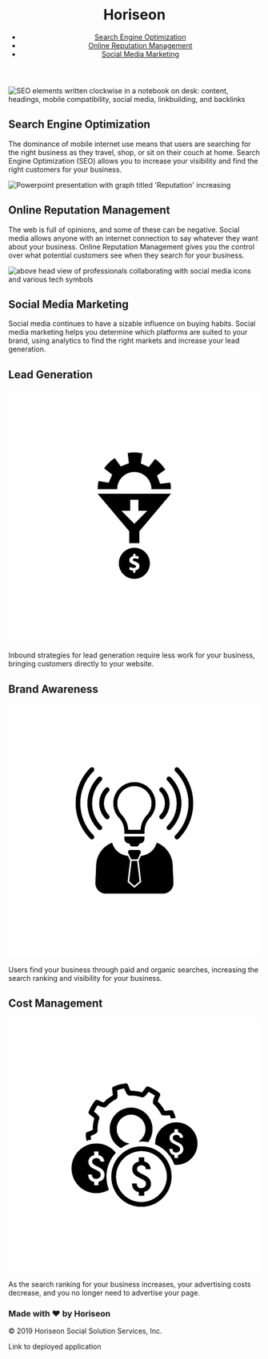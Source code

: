 <!DOCTYPE html>
<html lang="en-us">

<head>
    <meta charset="UTF-8" />
    <link rel="stylesheet" href="./assets/css/style.css">
    <title>Horiseon Social Media & SEO Marketing Agency</title>
</head>

<body>
    <!--Header-->
    <header>
        <h1>Hori<span class="seo">seo</span>n</h1>
        <nav>
            <ul>
                <li>
                    <a href="#search-engine-optimization">Search Engine Optimization</a>
                </li>
                <li>
                    <a href="#online-reputation-management">Online Reputation Management</a>
                </li>
                <li>
                    <a href="#social-media-marketing">Social Media Marketing</a>
                </li>
            </ul>
        </nav>
    </header>
    <!--Hero/Banner-->
    <div class="hero" alt="Background-image-professionals-working">
    </div>
    <!--marketing-services-section-->
    <section class="marketing-services-content">
        <div id="search-engine-optimization" class="search-engine-optimization">
            <img src="./assets/images/search-engine-optimization.jpg" alt="SEO elements written clockwise in a notebook on desk: content, headings, mobile compatibility, social media, linkbuilding, and backlinks" class="float-left" />
            <h2>Search Engine Optimization</h2>
            <p>
                The dominance of mobile internet use means that users are searching for the right business as they travel, shop, or sit on their couch at home. Search Engine Optimization (SEO) allows you to increase your visibility and find the right customers for your business.
            </p>
        </div>
        <div id="online-reputation-management" class="online-reputation-management">
            <img src="./assets/images/online-reputation-management.jpg" alt="Powerpoint presentation with graph titled 'Reputation' increasing" class="float-right" />
            <h2>Online Reputation Management</h2>
            <p>
                The web is full of opinions, and some of these can be negative. Social media allows anyone with an internet connection to say whatever they want about your business. Online Reputation Management gives you the control over what potential customers see when they search for your business.
            </p>
        </div>
        <div id="social-media-marketing" class="social-media-marketing">
            <img src="./assets/images/social-media-marketing.jpg" alt="above head view of professionals collaborating with social media icons and various tech symbols" class="float-left" />
            <h2>Social Media Marketing</h2>
            <p>
                Social media continues to have a sizable influence on buying habits. Social media marketing helps you determine which platforms are suited to your brand, using analytics to find the right markets and increase your lead generation.
            </p>
        </div>
    </section>
    <!--benefits-section-->
    <section class="benefits">
        <div class="benefit-lead">
            <h2>Lead Generation</h2>
            <img src="./assets/images/lead-generation.png" alt="Gears funneling downward into cash">
            <p>
                Inbound strategies for lead generation require less work for your business, bringing customers directly to your website.
            </p>
        </div>
        <div class="benefit-brand">
            <h2>Brand Awareness</h2>
            <img src="./assets/images/brand-awareness.png" alt="Lightbulb radiating outward">
            <p>
                Users find your business through paid and organic searches, increasing the search ranking and visibility for your business.
            </p>
        </div>
        <div class="benefit-cost">
            <h2>Cost Management</h2>
            <img src="./assets/images/cost-management.png" alt="gears overlapped by cash"></img>
            <p>
                As the search ranking for your business increases, your advertising costs decrease, and you no longer need to advertise your page.
            </p>
        </div>
    </section>
    <!--footer-->
    <footer>
        <h3>Made with ❤️️ by Horiseon</h3>
        <p>
            &copy; 2019 Horiseon Social Solution Services, Inc.
        </p>
    </footer>
</body>

</html>

Link to deployed application

